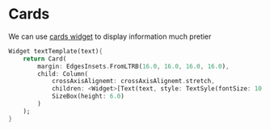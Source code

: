# Cards

We can use [cards widget](https://api.flutter.dev/flutter/material/Card-class.html) to display information much pretier

``` dart
Widget textTemplate(text){
    return Card(
        margin: EdgesInsets.FromLTRB(16.0, 16.0, 16.0, 16.0),
        child: Column(
            crossAxisAlignemt: crossAxisAlignemt.stretch,
            children: <Widget>[Text(text, style: TextSyle(fontSize: 10.0, color: Colors.grey[600]))]
            SizeBox(height: 6.0)
        )
    );
}
```